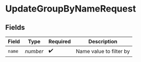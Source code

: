 # UpdateGroupByNameRequest


## Fields

| Field                   | Type                    | Required                | Description             |
| ----------------------- | ----------------------- | ----------------------- | ----------------------- |
| `name`                  | *number*                | :heavy_check_mark:      | Name value to filter by |